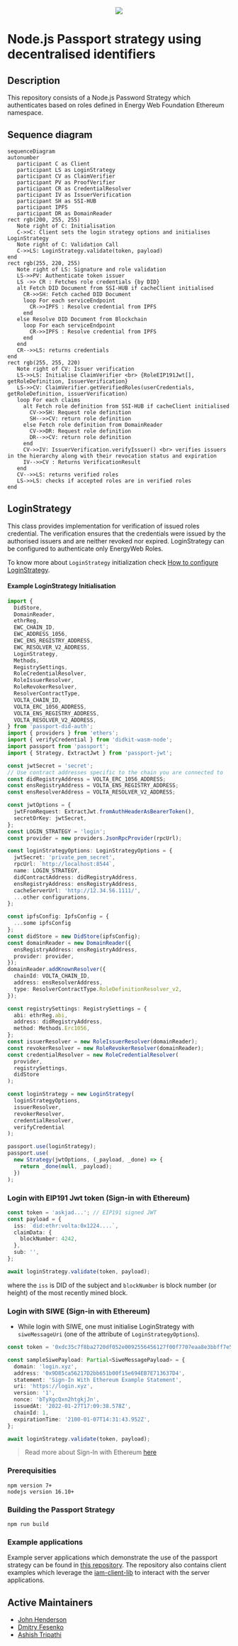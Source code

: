 <p align="center">
  <img src="https://github.com/energywebfoundation/passport-did-auth/actions/workflows/deploy.yml/badge.svg" />
</p>

# Node.js Passport strategy using decentralised identifiers

## Description

This repository consists of a Node.js Password Strategy which authenticates based on roles defined in Energy Web Foundation Ethereum namespace.

## Sequence diagram

 ```mermaid
sequenceDiagram
autonumber
    participant C as Client
    participant LS as LoginStrategy
    participant CV as ClaimVerifier
    participant PV as ProofVerifier
    participant CR as CredentialResolver
    participant IV as IssuerVerification
    participant SH as SSI-HUB
    participant IPFS
    participant DR as DomainReader
rect rgb(200, 255, 255)
    Note right of C: Initialisation
    C->>C: Client sets the login strategy options and initialises LoginStrategy
    Note right of C: Validation Call
    C->>LS: LoginStrategy.validate(token, payload)
end
rect rgb(255, 220, 255)
    Note right of LS: Signature and role validation
    LS->>PV: Authenticate token issuer
    LS ->> CR : Fetches role credentials {by DID}
    alt Fetch DID Document from SSI-HUB if cacheClient initialised
      CR->>SH: Fetch cached DID Document
      loop For each serviceEndpoint
        CR->>IPFS : Resolve credential from IPFS
      end
    else Resolve DID Document from Blockchain
      loop For each serviceEndpoint
        CR->>IPFS : Resolve credential from IPFS
      end
    end
    CR-->>LS: returns credentials
end
rect rgb(255, 255, 220)
    Note right of CV: Issuer verification
    LS->>LS: Initialise ClaimVerifier <br> {RoleEIP191Jwt[], getRoleDefinition, IssuerVerification}
    LS->>CV: ClaimVerifier.getVerifiedRoles(userCredentials, getRoleDefinition, issuerVerification) 
    loop For each claims
      alt Fetch role definition from SSI-HUB if cacheClient initialised
        CV->>SH: Request role definition
        SH-->>CV: return role definition
      else Fetch role definition from DomainReader
        CV->>DR: Request role definition
        DR-->>CV: return role definition
      end
      CV->>IV: IssuerVerification.verifyIssuer() <br> verifies issuers in the hierarchy along with their revocation status and expiration
      IV-->>CV : Returns VerificationResult
    end
    CV-->>LS: returns verified roles
    LS->>LS: checks if accepted roles are in verified roles
end
```

## LoginStrategy

This class provides implementation for verification of issued roles credential. The verification ensures that the credentials were issued by the authorised issuers and are neither revoked nor expired. LoginStrategy can be configured to authenticate only EnergyWeb Roles.

To know more about `LoginStrategy` initialization check [How to configure LoginStrategy](./configure-loginstrategy.md).

#### Example LoginStrategy Initialisation

```Typescript
import {
  DidStore,
  DomainReader,
  ethrReg,
  EWC_CHAIN_ID,
  EWC_ADDRESS_1056,
  EWC_ENS_REGISTRY_ADDRESS,
  EWC_RESOLVER_V2_ADDRESS,
  LoginStrategy,
  Methods,
  RegistrySettings,
  RoleCredentialResolver,
  RoleIssuerResolver,
  RoleRevokerResolver,
  ResolverContractType,
  VOLTA_CHAIN_ID,
  VOLTA_ERC_1056_ADDRESS,
  VOLTA_ENS_REGISTRY_ADDRESS,
  VOLTA_RESOLVER_V2_ADDRESS,
} from 'passport-did-auth';
import { providers } from 'ethers';
import { verifyCredential } from 'didkit-wasm-node';
import passport from 'passport';
import { Strategy, ExtractJwt } from 'passport-jwt';

const jwtSecret = 'secret';
// Use contract addresses specific to the chain you are connected to
const didRegistryAddress = VOLTA_ERC_1056_ADDRESS;
const ensRegistryAddress = VOLTA_ENS_REGISTRY_ADDRESS;
const ensResolverAddress = VOLTA_RESOLVER_V2_ADDRESS;

const jwtOptions = {
  jwtFromRequest: ExtractJwt.fromAuthHeaderAsBearerToken(),
  secretOrKey: jwtSecret,
};
const LOGIN_STRATEGY = 'login';
const provider = new providers.JsonRpcProvider(rpcUrl);

const loginStrategyOptions: LoginStrategyOptions = {
  jwtSecret: 'private_pem_secret',
  rpcUrl: `http://localhost:8544`,
  name: LOGIN_STRATEGY,
  didContractAddress: didRegistryAddress,
  ensRegistryAddress: ensRegistryAddress,
  cacheServerUrl: 'http://12.34.56.1111/',
  ...other configurations,
};

const ipfsConfig: IpfsConfig = {
  ...some ipfsConfig
};
const didStore = new DidStore(ipfsConfig);
const domainReader = new DomainReader({
  ensRegistryAddress: ensRegistryAddress,
  provider: provider,
});
domainReader.addKnownResolver({
  chainId: VOLTA_CHAIN_ID,
  address: ensResolverAddress,
  type: ResolverContractType.RoleDefinitionResolver_v2,
});

const registrySettings: RegistrySettings = {
  abi: ethrReg.abi,
  address: didRegistryAddress,
  method: Methods.Erc1056,
};
const issuerResolver = new RoleIssuerResolver(domainReader);
const revokerResolver = new RoleRevokerResolver(domainReader);
const credentialResolver = new RoleCredentialResolver(
  provider,
  registrySettings,
  didStore
);

const loginStrategy = new LoginStrategy(
  loginStrategyOptions,
  issuerResolver,
  revokerResolver,
  credentialResolver,
  verifyCredential
);

passport.use(loginStrategy);
passport.use(
  new Strategy(jwtOptions, (_payload, _done) => {
    return _done(null, _payload);
  })
);
```

### Login with EIP191 Jwt token (Sign-in with Ethereum)

```typescript
const token = 'askjad...'; // EIP191 signed JWT
const payload = {
  iss: `did:ethr:volta:0x1224....`,
  claimData: {
    blockNumber: 4242,
  },
  sub: '',
};

await loginStrategy.validate(token, payload);
```
where the `iss` is DID of the subject and `blockNumber` is block number (or height) of the most recently mined block.

### Login with SIWE (Sign-in with Ethereum)

* While login with SIWE, one must initialise LoginStrategy with `siweMessageUri` (one of the attribute of `LoginStrategyOptions`).

```typescript
const token = '0xdc35c7f8ba2720df052e0092556456127f00f7707eaa8e3bbff7e56774e7f2e05a093cfc9e02964c33d86e8e066e221b7d153d27e5a2e97ccd5ca7d3f2ce06cb1b'; // EIP712 signature

const sampleSiwePayload: Partial<SiweMessagePayload> = {
  domain: 'login.xyz',
  address: '0x9D85ca56217D2bb651b00f15e694EB7E713637D4',
  statement: 'Sign-In With Ethereum Example Statement',
  uri: 'https://login.xyz',
  version: '1',
  nonce: 'bTyXgcQxn2htgkjJn',
  issuedAt: '2022-01-27T17:09:38.578Z',
  chainId: 1,
  expirationTime: '2100-01-07T14:31:43.952Z',
};

await loginStrategy.validate(token, payload);
```
> Read more about Sign-In with Ethereum [here](https://docs.login.xyz)

### Prerequisities

```
npm version 7+
nodejs version 16.10+
```

### Building the Passport Strategy

```
npm run build
```

### Example applications

Example server applications which demonstrate the use of the passport strategy can be found in [this repository](https://github.com/energywebfoundation/iam-client-examples). The repository also contains client examples which leverage the [iam-client-lib](https://github.com/energywebfoundation/iam-client-lib/) to interact with the server applications.

## Active Maintainers

- [John Henderson](https://github.com/jrhender)
- [Dmitry Fesenko](https://github.com/JGiter)
- [Ashish Tripathi](https://github.com/nichonien)
